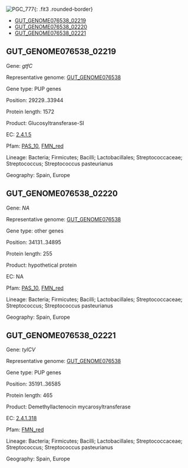 ![PGC_777](../static/images/Clusters_figure/PGC_777.jpg){: .fit3 .rounded-border}

<ul id="myTab" class="nav nav-tabs">
  <li class="active">
        <a href="#tab1" data-toggle="tab">GUT_GENOME076538_02219</a>
  </li>
<li><a href="#tab2" data-toggle="tab">GUT_GENOME076538_02220</a></li>
<li><a href="#tab3" data-toggle="tab">GUT_GENOME076538_02221</a></li>
</ul>

<div id="myTabContent" class="tab-content">
  <div class="tab-pane fade in active" id="tab1">

<h2 id="GUT_GENOME076538_02219">GUT_GENOME076538_02219</h2>
<p>Gene: <em>gtfC</em>
<p>Representative genome: <a href="https://www.ebi.ac.uk/metagenomics/genomes/MGYG-HGUT-00246">GUT_GENOME076538</a></p>
<p>Gene type: PUP genes</p>
<p>Position: 29229..33944</p>
<p>Protein length: 1572</p>
<p>Product: Glucosyltransferase-SI</p>
<p>EC: <a href="https://www.brenda-enzymes.org/enzyme.php?ecno=2.4.1.5">2.4.1.5</a></p>
<p>Pfam: <a href="http://pfam.xfam.org/family/PAS_10">PAS_10</a>, <a href="http://pfam.xfam.org/family/FMN_red">FMN_red</a></p>
<p>Lineage: Bacteria; Firmicutes; Bacilli; Lactobacillales; Streptococcaceae; Streptococcus; Streptococcus pasteurianus</p>
<p>Geography: Spain, Europe</p>
  </div>

  <div class="tab-pane fade" id="tab2">

<h2 id="GUT_GENOME076538_02220">GUT_GENOME076538_02220</h2>
<p>Gene: <em>NA</em></p>
<p>Representative genome: <a href="https://www.ebi.ac.uk/metagenomics/genomes/MGYG-HGUT-00246">GUT_GENOME076538</a></p>
<p>Gene type: other genes</p>
<p>Position: 34131..34895</p>
<p>Protein length: 255</p>
<p>Product: hypothetical protein</p>
<p>EC: NA</p>
<p>Pfam: <a href="http://pfam.xfam.org/family/PAS_10">PAS_10</a>, <a href="http://pfam.xfam.org/family/FMN_red">FMN_red</a></p>
<p>Lineage: Bacteria; Firmicutes; Bacilli; Lactobacillales; Streptococcaceae; Streptococcus; Streptococcus pasteurianus</p>
<p>Geography: Spain, Europe</p>

  </div>
  <div class="tab-pane fade" id="tab3">

<h2 id="GUT_GENOME076538_02221">GUT_GENOME076538_02221</h2>
<p>Gene: <em>tylCV</em></p>
<p>Representative genome: <a href="https://www.ebi.ac.uk/metagenomics/genomes/MGYG-HGUT-00246">GUT_GENOME076538</a></p>
<p>Gene type: PUP genes</p>
<p>Position: 35191..36585</p>
<p>Protein length: 465</p>
<p>Product: Demethyllactenocin mycarosyltransferase</p>
<p>EC: <a href="https://www.brenda-enzymes.org/enzyme.php?ecno=2.4.1.318">2.4.1.318</a></p>
<p>Pfam: <a href="http://pfam.xfam.org/family/FMN_red">FMN_red</a></p>

<p>Lineage: Bacteria; Firmicutes; Bacilli; Lactobacillales; Streptococcaceae; Streptococcus; Streptococcus pasteurianus</p>
<p>Geography: Spain, Europe</p>

  </div>
</div>
